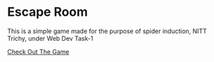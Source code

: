 # Escape Room

This is a simple game made for the purpose of spider induction, NITT Trichy, under Web Dev Task-1

[Check Out The Game](https://eloquent-lamington-85f13f.netlify.app/)
